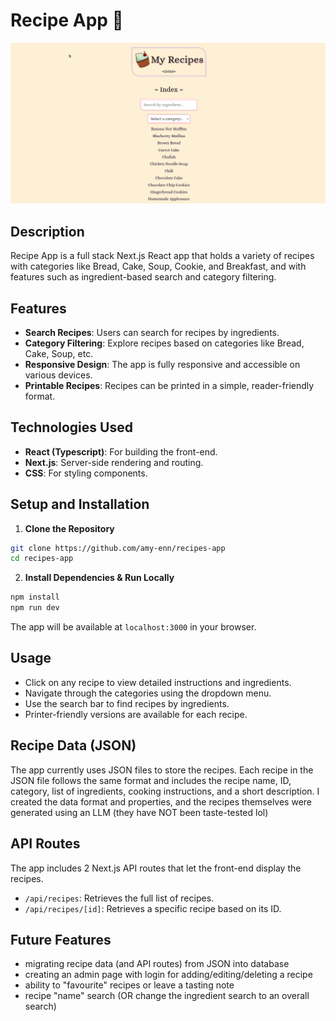 # Recipe App 🧁

![screencap](recipe-app.gif)

## Description
Recipe App is a full stack Next.js React app that holds a variety of recipes with categories like Bread, Cake, Soup, Cookie, and Breakfast, and with features such as ingredient-based search and category filtering.

## Features
- **Search Recipes**: Users can search for recipes by ingredients.
- **Category Filtering**: Explore recipes based on categories like Bread, Cake, Soup, etc.
- **Responsive Design**: The app is fully responsive and accessible on various devices.
- **Printable Recipes**: Recipes can be printed in a simple, reader-friendly format.

## Technologies Used
- **React (Typescript)**: For building the front-end.
- **Next.js**: Server-side rendering and routing.
- **CSS**: For styling components.

## Setup and Installation
1. **Clone the Repository**
```bash
git clone https://github.com/amy-enn/recipes-app
cd recipes-app
```

2. **Install Dependencies & Run Locally**
```bash
npm install
npm run dev
```

The app will be available at `localhost:3000` in your browser.

## Usage

* Click on any recipe to view detailed instructions and ingredients.
* Navigate through the categories using the dropdown menu.
* Use the search bar to find recipes by ingredients. 
* Printer-friendly versions are available for each recipe.

## Recipe Data (JSON)

The app currently uses JSON files to store the recipes. Each recipe in the JSON file follows the same format and includes the recipe name, ID, category, list of ingredients, cooking instructions, and a short description.  I created the data format and properties, and the recipes themselves were generated using an LLM (they have NOT been taste-tested lol)

## API Routes

The app includes 2 Next.js API routes that let the front-end display the recipes.

- `/api/recipes`: Retrieves the full list of recipes.
- `/api/recipes/[id]`: Retrieves a specific recipe based on its ID.


## Future Features

* migrating recipe data (and API routes) from JSON into database 
* creating an admin page with login for adding/editing/deleting a recipe
* ability to "favourite" recipes or leave a tasting note
* recipe "name" search (OR change the ingredient search to an overall search)

